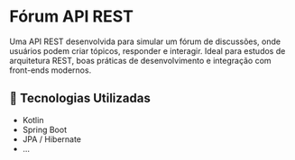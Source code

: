 # Fórum API REST

Uma API REST desenvolvida para simular um fórum de discussões, onde usuários podem criar tópicos, responder e interagir. Ideal para estudos de arquitetura REST, boas práticas de desenvolvimento e integração com front-ends modernos.

## 🚀 Tecnologias Utilizadas

- Kotlin
- Spring Boot
- JPA / Hibernate
- ...
